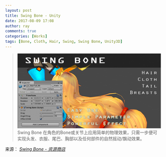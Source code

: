 ```yaml
---
layout: post
title: Swing Bone - Unity
date: 2017-08-09 17:08
author: ray
comments: true
categories: [Works]
tags: [Bone, Cloth, Hair, Swing, Swing Bone, Unity3D]
---
```

<blockquote><a href="https://www.assetstore.unity3d.com/cn/#!/content/90743"><img class="alignnone size-full" src="/assets/2017/08/80d5392d-33eb-496f-95bf-6e9c9eebd1f1.png" alt="" /></a>Swing Bone 在角色的Bone或关节上应用简单的物理效果，只需一步便可实现头发、衣服、尾巴、胸部以及任何部件的自然摇动/飘动效果。</blockquote>

<!--more-->

来源： <em><a href="https://www.assetstore.unity3d.com/cn/#!/content/90743">Swing Bone - 资源商店</a></em>
